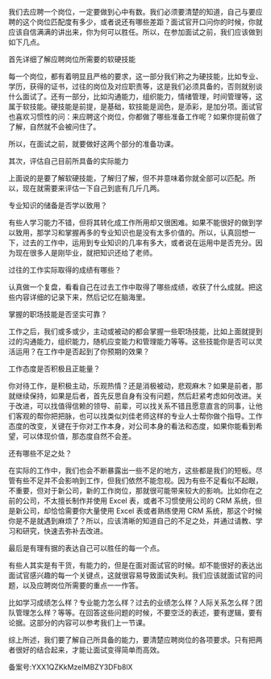 我们去应聘一个岗位，一定要做到心中有数。我们必须要清楚的知道，自己与要应聘的这个岗位匹配度有多少，或者说还有哪些差距？面试官开口问你的时候，你就应该自信满满的讲出来，你为何可以胜任。所以，在参加面试之前，我们应该做到如下几点。

首先详细了解应聘岗位所需要的软硬技能

每一个岗位，都有着明显且严格的要求，这一部分我们称之为硬技能，比如专业、学历，获得的证书，过往的岗位及对应职责等，这是我们必须具备的，否则就别谈什么面试了。还有一部分，比如沟通能力，组织能力，情绪管理，时间管理等，这属于软技能。硬技能是前提，是基础，软技能是润色，是添彩，是加分项。面试官也喜欢习惯性的问：来应聘这个岗位，你都做了哪些准备工作呢？如果你提前做了了解，自然就不会被问住了。

所以，在面试之前，就要做好这两个部分的准备功课。  

其次，评估自己目前所具备的实际能力

上面说的是要了解软硬技能，了解归了解，但不并意味着你就全部可以匹配。所以，现在就需要来评估一下自己到底有几斤几两。

专业知识的储备是否学以致用？

有些人学习能力不错，但将其转化成工作所用却又很困难。如果不能很好的做到学以致用，那学习和掌握再多的专业知识也是没有太多价值的。所以，认真回想一下，过去的工作中，运用到专业知识的几率有多大，或者说在运用中是否充分。因为现在很多人是刚毕业，就把知识还给了老师。

过往的工作实际取得的成绩有哪些？

认真做一个复盘，看看自己在过去工作中取得了哪些成绩，收获了什么成就。把这些内容详细的记录下来，然后记忆在脑海里。

掌握的职场技能是否坚实可靠？

工作之后，我们或多或少，主动或被动的都会掌握一些职场技能，比如上面就提到过的沟通能力，组织能力，随机应变能力和管理能力等等。这些技能你是否可以灵活运用？在工作中是否起到了你预期的效果？

工作态度是否积极且正能量？

你对待工作，是积极主动，乐观热情？还是消极被动，悲观麻木？如果是前者，那就继续保持，如果是后者，首先反思自身有没有问题，然后赶紧考虑如何改进。关于改进，可以找值得信赖的领导、前辈，可以找关系不错且愿意直言的同事，让他们客观的帮你把把脉，也可以找类似刘佳老师这样的专业人士帮你做个指导。工作态度的改变，关键在于你对工作本身，对公司本身的看法和态度，如果你能看到希望，可以体现价值，那态度自然不会差。

还有哪些不足之处？

在实际的工作中，我们也会不断暴露出一些不足的地方，这些都是我们的短板。尽管有些不足并不会影响到工作，但我们依然不能忽视。因为有些不足看似不起眼，不重要，但对于新公司，新的工作岗位，那就很可能带来较大的影响。比如你在之前的公司，不太擅长制作并使用 Excel 表，或者不习惯使用公司的 CRM 系统，但是新公司，却恰恰需要你大量使用 Excel 表或者熟练使用 CRM 系统，那这个时候你是不是就遇到麻烦了？所以，应该清晰的知道自己的不足之处，并通过请教、学习和研究，快速去弥补去改进。  

最后是有理有据的表达自己可以胜任的每一个点。

有些人其实是有干货，有能力的，但是在面对面试官的时候。却不能很好的表达出面试官感兴趣的每一个关键点，这就很容易导致面试失利。我们应该就面试官的问题，以及应聘岗位所需要的重点一一作答。

比如学习成绩怎么样？专业能力怎么样？过去的业绩怎么样？人际关系怎么样？团队管理怎么样？等等。在回答这些问题的时候，不要空泛的表述，要有逻辑，要有论据。这部分的内容可以参考我们上一节课。  

综上所述，我们要了解自己所具备的能力，要清楚应聘岗位的各项要求。只有把两者很好的结合起来，才能让面试变得简单而高效。  

备案号:YXX1QZKkMzeIMBZY3DFb8lX